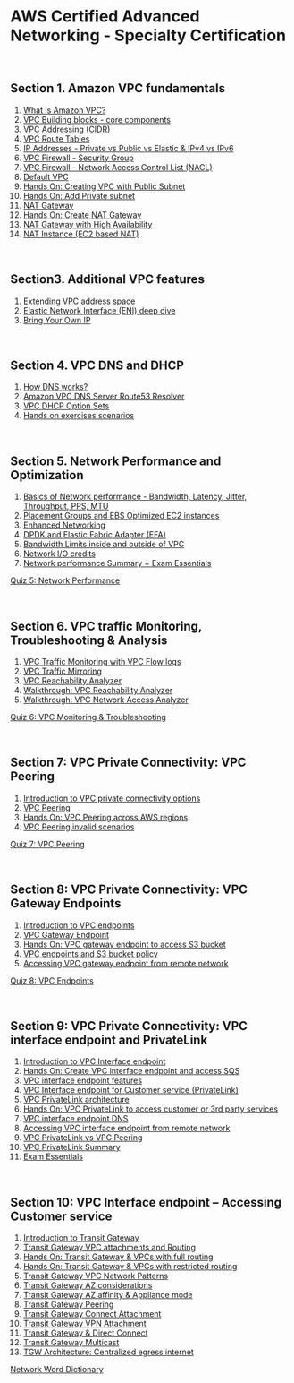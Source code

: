 # AWS Certified Advanced Networking - Specialty Certification

<br/>

## Section 1. Amazon VPC fundamentals

1. [What is Amazon VPC?](./vpc.md)
2. [VPC Building blocks - core components](./vpc_building_blocks.md)
3. [VPC Addressing (CIDR)](./vpc_addressing_cidr.md)
4. [VPC Route Tables](./vpc_route_tables.md)
5. [IP Addresses - Private vs Public vs Elastic & IPv4 vs IPv6](./ip_addresses.md)
6. [VPC Firewall - Security Group](./vpc_firewall_security_group.md)
7. [VPC Firewall - Network Access Control List (NACL)](./vpc_firewall_nacl.md)
8. [Default VPC](./default_vpc.md)
9. [Hands On: Creating VPC with Public Subnet](./hands_on_creating_vpc_with_public_subnet.md)
10. [Hands On: Add Private subnet](./hands_on_add_private_subnet.md)
11. [NAT Gateway](./nat_gateway.md)
12. [Hands On: Create NAT Gateway](./hands_on_create_nat_gateway.md)
13. [NAT Gateway with High Availability](./nat_gateway_with_high_availability.md)
14. [NAT Instance (EC2 based NAT)](./nat_instance.md)

<br/>

## Section3. Additional VPC features

1. [Extending VPC address space](./extending_vpc_address_space.md)
2. [Elastic Network Interface (ENI) deep dive](./elastic_network_interface.md)
3. [Bring Your Own IP](./bring_your_own_ip.md)

<br/>

## Section 4. VPC DNS and DHCP

1. [How DNS works?](./how_dns_works.md)
2. [Amazon VPC DNS Server Route53 Resolver](./amazon_vpc_dns_server_route53_resolver.md)
3. [VPC DHCP Option Sets](./vpc_dhcp_option_sets.md)
4. [Hands on exercises scenarios](./hands_on_exercises_scenarios.md)

<br/>

## Section 5. Network Performance and Optimization

1. [Basics of Network performance - Bandwidth, Latency, Jitter, Throughput, PPS, MTU](./basics_of_network_performance.md)
2. [Placement Groups and EBS Optimized EC2 instances](./placement_groups_and_ebs_optimized_ec2.md)
3. [Enhanced Networking](./enhanced_networking.md)
4. [DPDK and Elastic Fabric Adapter (EFA)](./dpdk_and_elastic_fabric_adapter_efa.md)
5. [Bandwidth Limits inside and outside of VPC](./bandwidth_limits_inside_and_outside_of_vpc.md)
6. [Network I/O credits](./network_io_credits.md)
7. [Network performance Summary + Exam Essentials](./network_performance_summary.md)

[Quiz 5: Network Performance](quiz_5_network_performance.md)

<br/>

## Section 6. VPC traffic Monitoring, Troubleshooting & Analysis

1. [VPC Traffic Monitoring with VPC Flow logs](./vpc_traffic_monitoring_with_vpc_flow_logs.md) 
2. [VPC Traffic Mirroring](./vpc_traffic_mirroring.md)
3. [VPC Reachability Analyzer](./vpc_reachability_analyzer.md)
4. [Walkthrough: VPC Reachability Analyzer](./walkthrough_vpc_reachability_analyzer.md)
5. [Walkthrough: VPC Network Access Analyzer](./walkthrough_vpc_network_access_analyzer.md)

[Quiz 6: VPC Monitoring & Troubleshooting](./quiz_6_vpc_monitoring_troubleshooting.md)

<br/>

## Section 7: VPC Private Connectivity: VPC Peering

1. [Introduction to VPC private connectivity options](introduction_to_vpc_private_connectivity_options.md)
2. [VPC Peering](./vpc_peering.md)
3. [Hands On: VPC Peering across AWS regions](./hands_on_vpc_peering_across_aws_regions.md)
4. [VPC Peering invalid scenarios](./vpc_peering_invalid_scenarios.md)
    
[Quiz 7: VPC Peering](./quiz_7_vpc_peering.md)

<br>

## Section 8: VPC Private Connectivity:  VPC Gateway Endpoints

1. [Introduction to VPC endpoints](introduction_to_vpc_endpoints.md)
2. [VPC Gateway Endpoint](./vpc_gateway_endpoint.md)
3. [Hands On: VPC gateway endpoint to access S3 bucket](./hands_on_vpc_gateway_endpoint_to_access_s3_bucket.md)
4. [VPC endpoints and S3 bucket policy](./vpc_endpoints_and_s3_bucket_policy.md)
5. [Accessing VPC gateway endpoint from remote network](./accessing_vpc_gateway_endpoint_from_remote_network.md)

[Quiz 8: VPC Endpoints](./quiz_8_vpc_endpoints.md)

<br>

## Section 9: VPC Private Connectivity:  VPC interface endpoint and PrivateLink

1. [Introduction to VPC Interface endpoint](./introduction_to_vpc_interface_endpoint.md)
2. [Hands On: Create VPC interface endpoint and access SQS](./hands_on_create_vpc_interface_endpoint_and_access_sqs.md)
3. [VPC interface endpoint features](./vpc_interface_endpoint_features.md)
4. [VPC Interface endpoint for Customer service (PrivateLink)](./vpc_privateLink.md#vpc-interface-endpoint--accessing-customer-service)
5. [VPC PrivateLink architecture](./vpc_privateLink.md#vpc-privateLink-architecture)
6. [Hands On: VPC PrivateLink to access customer or 3rd party services](./vpc_privateLink.md#hands-on-vpc-privatelink-to-access-customer-or-3rd-party-services)
7. [VPC interface endpoint DNS](./vpc_interface_endpoint_dns.md)
8. [Accessing VPC interface endpoint from remote network](./vpc_interface_endpoint_dns.md#accessing-vpc-interface-endpoint-from-remote-network)
9. [VPC PrivateLink vs VPC Peering](./vpc_privateLink_vs_vpc_peering.md)
10. [VPC PrivateLink Summary](./vpc_privateLink_vs_vpc_peering.md#vpc-privatelink-summary)
11. [Exam Essentials](./vpc_privateLink_vs_vpc_peering.md#exam-essentials)

<br>

## Section 10: VPC Interface endpoint – Accessing Customer service

1. [Introduction to Transit Gateway](./introduction_to_transit_gateway.md)
2. [Transit Gateway VPC attachments and Routing](./transit_gateway_vpc_attachments_and_routing.md)
3. [Hands On: Transit Gateway & VPCs with full routing](./hands_on_transit_gateway.md#hands-on-transit-gateway--vpcs-with-full-routing)
4. [Hands On: Transit Gateway & VPCs with restricted routing](./hands_on_transit_gateway.md#hands-on-transit-gateway--vpcs-with-restricted-routing)
5. [Transit Gateway VPC Network Patterns](./transit_gateway_vpc_network_patterns.md)
6. [Transit Gateway AZ considerations](./transit_gateway_vpc_network_patterns.md#transit-gateway-az-considerations)
7. [Transit Gateway AZ affinity & Appliance mode](./transit_gateway_vpc_network_patterns.md#transit-gateway-az-affinity--appliance-mode)
8. [Transit Gateway Peering](./transit_gateway_peering.md)
9. [Transit Gateway Connect Attachment](./transit_gateway_connect_attachment.md)
10. [Transit Gateway VPN Attachment](./transit_gateway_vpn_attachment.md)
11. [Transit Gateway & Direct Connect](./transit_gateway_with_direct_connect.md)
12. [Transit Gateway Multicast](./transit_gateway_multicast.md)
13. [TGW Architecture: Centralized egress internet](./tgw_architecture_centralized_egress_internet.md)


[Network Word Dictionary](./network_word_dictionary.md)
